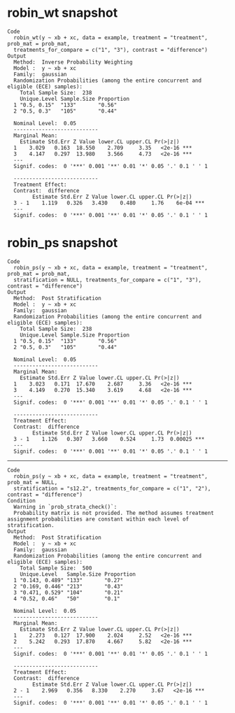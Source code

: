# robin_wt snapshot

    Code
      robin_wt(y ~ xb + xc, data = example, treatment = "treatment", prob_mat = prob_mat,
      treatments_for_compare = c("1", "3"), contrast = "difference")
    Output
      Method:  Inverse Probability Weighting 
      Model :  y ~ xb + xc 
      Family:  gaussian 
      Randomization Probabilities (among the entire concurrent and eligible (ECE) samples): 
        Total Sample Size:  238 
        Unique.Level Sample.Size Proportion
      1 "0.5, 0.15"  "133"       "0.56"    
      2 "0.5, 0.3"   "105"       "0.44"    
      
      Nominal Level:  0.05 
      ---------------------------
      Marginal Mean: 
        Estimate Std.Err Z Value lower.CL upper.CL Pr(>|z|)    
      1    3.029   0.163  18.550    2.709     3.35   <2e-16 ***
      3    4.147   0.297  13.980    3.566     4.73   <2e-16 ***
      ---
      Signif. codes:  0 '***' 0.001 '**' 0.01 '*' 0.05 '.' 0.1 ' ' 1
      
      ---------------------------
      Treatment Effect: 
      Contrast:  difference 
            Estimate Std.Err Z Value lower.CL upper.CL Pr(>|z|)    
      3 - 1    1.119   0.326   3.430    0.480     1.76    6e-04 ***
      ---
      Signif. codes:  0 '***' 0.001 '**' 0.01 '*' 0.05 '.' 0.1 ' ' 1

# robin_ps snapshot

    Code
      robin_ps(y ~ xb + xc, data = example, treatment = "treatment", prob_mat = prob_mat,
      stratification = NULL, treatments_for_compare = c("1", "3"), contrast = "difference")
    Output
      Method:  Post Stratification 
      Model :  y ~ xb + xc 
      Family:  gaussian 
      Randomization Probabilities (among the entire concurrent and eligible (ECE) samples): 
        Total Sample Size:  238 
        Unique.Level Sample.Size Proportion
      1 "0.5, 0.15"  "133"       "0.56"    
      2 "0.5, 0.3"   "105"       "0.44"    
      
      Nominal Level:  0.05 
      ---------------------------
      Marginal Mean: 
        Estimate Std.Err Z Value lower.CL upper.CL Pr(>|z|)    
      1    3.023   0.171  17.670    2.687     3.36   <2e-16 ***
      3    4.149   0.270  15.340    3.619     4.68   <2e-16 ***
      ---
      Signif. codes:  0 '***' 0.001 '**' 0.01 '*' 0.05 '.' 0.1 ' ' 1
      
      ---------------------------
      Treatment Effect: 
      Contrast:  difference 
            Estimate Std.Err Z Value lower.CL upper.CL Pr(>|z|)    
      3 - 1    1.126   0.307   3.660    0.524     1.73  0.00025 ***
      ---
      Signif. codes:  0 '***' 0.001 '**' 0.01 '*' 0.05 '.' 0.1 ' ' 1

---

    Code
      robin_ps(y ~ xb + xc, data = example, treatment = "treatment", prob_mat = NULL,
      stratification = "s12.2", treatments_for_compare = c("1", "2"), contrast = "difference")
    Condition
      Warning in `prob_strata_check()`:
      Probability matrix is not provided. The method assumes treatment assignment probabilities are constant within each level of stratification.
    Output
      Method:  Post Stratification 
      Model :  y ~ xb + xc 
      Family:  gaussian 
      Randomization Probabilities (among the entire concurrent and eligible (ECE) samples): 
        Total Sample Size:  500 
        Unique.Level   Sample.Size Proportion
      1 "0.143, 0.489" "133"       "0.27"    
      2 "0.169, 0.446" "213"       "0.43"    
      3 "0.471, 0.529" "104"       "0.21"    
      4 "0.52, 0.46"   "50"        "0.1"     
      
      Nominal Level:  0.05 
      ---------------------------
      Marginal Mean: 
        Estimate Std.Err Z Value lower.CL upper.CL Pr(>|z|)    
      1    2.273   0.127  17.900    2.024     2.52   <2e-16 ***
      2    5.242   0.293  17.870    4.667     5.82   <2e-16 ***
      ---
      Signif. codes:  0 '***' 0.001 '**' 0.01 '*' 0.05 '.' 0.1 ' ' 1
      
      ---------------------------
      Treatment Effect: 
      Contrast:  difference 
            Estimate Std.Err Z Value lower.CL upper.CL Pr(>|z|)    
      2 - 1    2.969   0.356   8.330    2.270     3.67   <2e-16 ***
      ---
      Signif. codes:  0 '***' 0.001 '**' 0.01 '*' 0.05 '.' 0.1 ' ' 1

